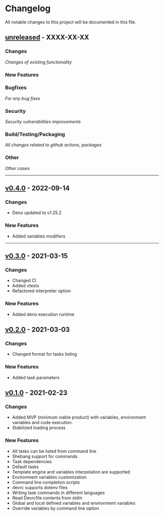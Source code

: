 Changelog
=========

All notable changes to this project will be documented in this file.


## [unreleased](https://github.com/devrc-hub/devrc/releases/tag/vX.X.X) - XXXX-XX-XX

### Changes
_Changes of existing functionality_

### New Features

### Bugfixes
_For any bug fixes_


### Security
_Security vulnerabilities improvements_

### Build/Testing/Packaging
_All changes related to github actions, packages_

### Other
_Other cases_

---

## [v0.4.0](https://github.com/devrc-hub/devrc/releases/tag/vX.X.X) - 2022-09-14

### Changes
- Deno updated to v1.25.2

### New Features
- Added variables modifiers

---


## [v0.3.0](https://github.com/devrc-hub/devrc/releases/tag/v0.3.0) - 2021-03-15

### Changes
- Changed CI
- Added xtests
- Refactored interpreter option

### New Features

- Added deno execution runtime


## [v0.2.0](https://github.com/devrc-hub/devrc/releases/tag/v0.2.0) - 2021-03-03

### Changes
- Changed format for tasks listing

### New Features

- Added task parameters


## [v0.1.0](https://github.com/devrc-hub/devrc/releases/tag/v0.1.0) - 2021-02-23

### Changes

- Added MVP (minimum viable product) with variables, environment variables and code execution.
- Stabilized loading process

### New Features

- All tasks can be listed from command line
- Shebang support for commands
- Task dependencies
- Default tasks
- Template engine and variables interpolation are supported
- Environment variables customization
- Command line completion scripts
- devrc supports dotenv files
- Writing task commands in different languages
- Read Devrcfile contents from stdin
- Global and local defined variables and environment variables
- Override variables by command line option
